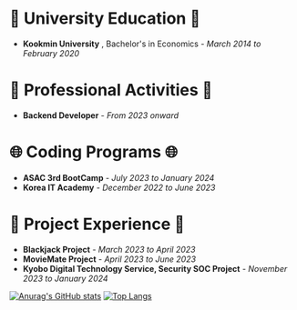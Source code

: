 
# 🏫 University Education 🏫  
-  **Kookmin University** , Bachelor's in Economics - *March 2014 to February 2020*

# 🧩 Professional Activities 🧩  
- **Backend Developer** - *From 2023 onward*

# 🌐 Coding Programs 🌐  
- **ASAC 3rd BootCamp** - *July 2023 to January 2024*
- **Korea IT Academy** - *December 2022 to June 2023*

# 🚀 Project Experience 🚀  
- **Blackjack Project** - *March 2023 to April 2023*
- **MovieMate Project** - *April 2023 to June 2023*
- **Kyobo Digital Technology Service, Security SOC Project** - *November 2023 to January 2024*

[![Anurag's GitHub stats](https://github-readme-stats.vercel.app/api?username=TaskerJang&show_icons=true&theme=merko&hide_rank=true)](https://github.com/anuraghazra/github-readme-stats)
[![Top Langs](https://github-readme-stats.vercel.app/api/top-langs/?username=TaskerJang&layout=compact)](https://github.com/anuraghazra/github-readme-stats)
